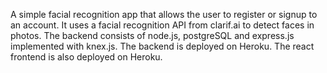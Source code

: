 
A simple facial recognition app that allows the user to register or signup to an account. It uses a facial recognition API from clarif.ai to detect faces in photos. The backend consists of node.js, postgreSQL and express.js implemented with knex.js. The backend is deployed on Heroku. The react frontend is also deployed on Heroku.
